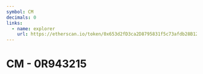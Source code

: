```yaml
---
symbol: CM
decimals: 0
links:
  - name: explorer
    url: https://etherscan.io/token/0x653d2fD3ca2D8795831f5c73afdb28B122BD4C4D
---
```


# CM - 0R943215
